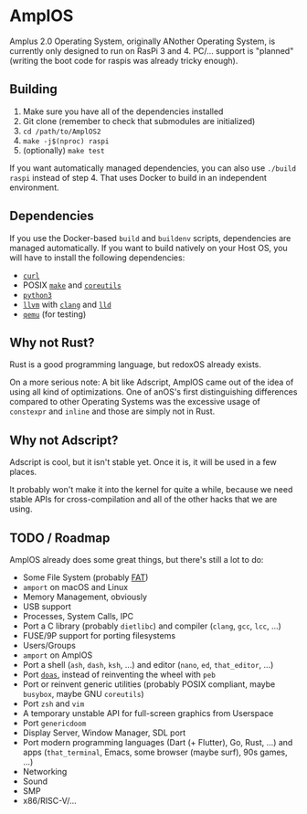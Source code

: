 # AmplOS
Amplus 2.0 Operating System, originally ANother Operating System, is currently
only designed to run on RasPi 3 and 4. PC/… support is "planned"
(writing the boot code for raspis was already tricky enough).

## Building
1. Make sure you have all of the dependencies installed
2. Git clone (remember to check that submodules are initialized)
3. `cd /path/to/AmplOS2`
4. `make -j$(nproc) raspi`
6. (optionally) `make test`

If you want automatically managed dependencies, you can also use `./build raspi`
instead of step 4. That uses Docker to build in an independent environment.

## Dependencies
If you use the Docker-based `build` and `buildenv` scripts, dependencies are
managed automatically. If you want to build natively on your Host OS, you will
have to install the following dependencies:
* [`curl`](https://curl.se)
* POSIX [`make`](https://www.gnu.org/software/make/) and
[`coreutils`](https://www.gnu.org/software/coreutils/)
* [`python3`](https://www.python.org)
* [`llvm`](https://llvm.org) with [`clang`](https://clang.llvm.org) and
[`lld`](https://lld.llvm.org)
* [`qemu`](https://www.qemu.org) (for testing)

## Why not Rust?
Rust is a good programming language, but redoxOS already exists.

On a more serious note: A bit like Adscript, AmplOS came out of the idea of
using all kind of optimizations. One of anOS's first distinguishing differences
compared to other Operating Systems was the excessive usage of `constexpr` and
`inline` and those are simply not in Rust.

## Why not Adscript?
Adscript is cool, but it isn't stable yet. Once it is, it will be used in a few
places.

It probably won't make it into the kernel for quite a while, because we need
stable APIs for cross-compilation and all of the other hacks that we are using.

## TODO / Roadmap
AmplOS already does some great things, but there's still a lot to do:

* Some File System (probably [FAT](https://github.com/AmplOS2/ampfat))
* `amport` on macOS and Linux
* Memory Management, obviously
* USB support
* Processes, System Calls, IPC
* Port a C library (probably `dietlibc`) and
compiler (`clang`, `gcc`, `lcc`, ...)
* FUSE/9P support for porting filesystems
* Users/Groups
* `amport` on AmplOS
* Port a shell (`ash`, `dash`, `ksh`, ...) and
editor (`nano`, `ed`, `that_editor`, ...)
* Port [`doas`](https://github.com/AmplOS2/doas), instead of reinventing the
wheel with `peb`
* Port or reinvent generic utilities (probably POSIX compliant,
maybe `busybox`, maybe GNU `coreutils`)
* Port `zsh` and `vim`
* A temporary unstable API for full-screen graphics from Userspace
* Port `genericdoom`
* Display Server, Window Manager, SDL port
* Port modern programming languages (Dart (+ Flutter), Go, Rust, ...) and
apps (`that_terminal`, Emacs, some browser (maybe surf), 90s games, ...)
* Networking
* Sound
* SMP
* x86/RISC-V/...
